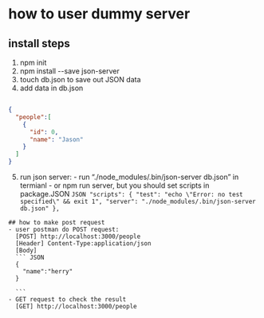 # how to user dummy server

## install steps
1. npm init
2. npm install --save json-server
3. touch db.json to save out JSON data
4. add data in db.json
  ```JSON

  {
    "people":[
      {
        "id": 0,
        "name": "Jason"
      }
    ]
  }

  ```
  5. run json server:
    - run “./node_modules/.bin/json-server db.json” in termianl
    - or npm run server, but you should set scripts in package.JSON
    ```JSON
    "scripts": {
      "test": "echo \"Error: no test specified\" && exit 1",
      "server": "./node_modules/.bin/json-server db.json"
    },
    ```

    ## how to make post request
    - user postman do POST request:
      [POST] http://localhost:3000/people
      [Header] Content-Type:application/json
      [Body]
      ``` JSON
      {
      	"name":"herry"
      }
      
      ```
    - GET request to check the result
      [GET] http://localhost:3000/people
